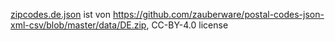 [zipcodes.de.json](zipcodes.de.json) ist von https://github.com/zauberware/postal-codes-json-xml-csv/blob/master/data/DE.zip,  CC-BY-4.0 license
